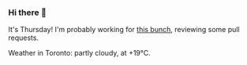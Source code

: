 ### Hi there :wave:

It's Thursday! I'm probably working for [this bunch](https://github.com/kohofinancial), reviewing some pull requests.

Weather in Toronto: partly cloudy, at +19°C.

